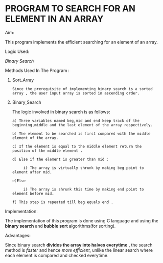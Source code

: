# PROGRAM TO SEARCH FOR AN ELEMENT IN AN ARRAY

Aim:

This program implements the efficient searching for an element of an array.

Logic Used:

*Binary Search*

Methods Used In The Program :

1) Sort_Array
   
       Since the prerequisite of implementing binary search is a sorted array , the user input array is sorted in ascending order.

2) Binary_Search

      The logic involved in binary search is as follows:
   
       a) Three variables named beg,mid and end keep track of the beginning,middle and the last element of the array respectively. 

       b) The element to be searched is first compared with the middle element of the array.
    
       c) If the element is equal to the middle element return the position of the middle element .
  
       d) Else if the element is greater than mid :
    
            i) The array is virtually shrunk by making beg point to element after mid.
        
       e)Else
    
            i) The array is shrunk this time by making end point to element before mid.

       f) This step is repeated till beg equals end .



Implementation:

The implementation of this program is done using C language and using the **binary search** and **bubble sort** algorithms(for  sorting).


Advantages:

Since binary search **divides the array into halves everytime** , the search method is *faster* and hence *more efficient*, unlike the linear search where each element is compared and checked everytime.